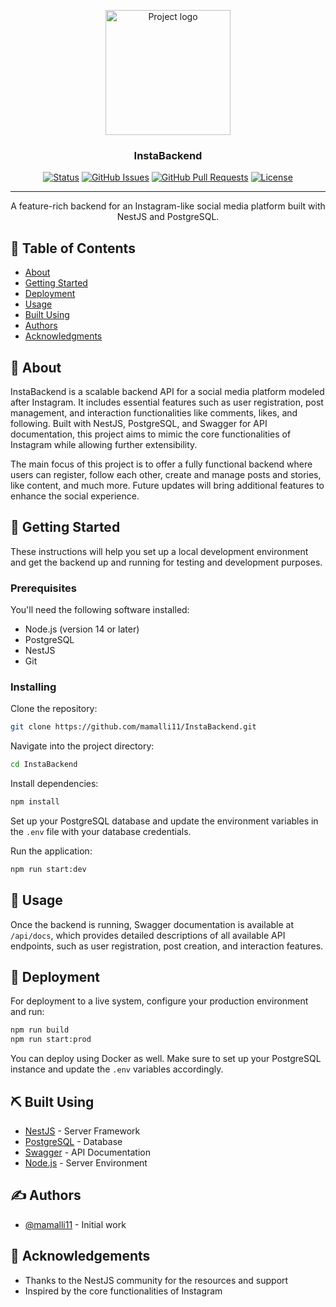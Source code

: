 <p align="center">
  <a href="https://github.com/mamalli11/InstaBackend" rel="noopener">
    <img width=200px height=200px src="https://cdn-icons-png.flaticon.com/512/8983/8983087.png" alt="Project logo"></a>
</p>

<h3 align="center">InstaBackend</h3>

<div align="center">

[![Status](https://img.shields.io/badge/status-active-success.svg)]()
[![GitHub Issues](https://img.shields.io/github/issues/mamalli11/InstaBackend.svg)](https://github.com/mamalli11/InstaBackend/issues)
[![GitHub Pull Requests](https://img.shields.io/github/issues-pr/mamalli11/InstaBackend.svg)](https://github.com/mamalli11/InstaBackend/pulls)
[![License](https://img.shields.io/badge/license-MIT-blue.svg)](/LICENSE)

</div>

---

<p align="center">A feature-rich backend for an Instagram-like social media platform built with NestJS and PostgreSQL.
    <br> 
</p>

## 📝 Table of Contents

-  [About](#about)
-  [Getting Started](#getting_started)
-  [Deployment](#deployment)
-  [Usage](#usage)
-  [Built Using](#built_using)
-  [Authors](#authors)
-  [Acknowledgments](#acknowledgement)

## 🧐 About <a name = "about"></a>

InstaBackend is a scalable backend API for a social media platform modeled after Instagram. It
includes essential features such as user registration, post management, and interaction
functionalities like comments, likes, and following. Built with NestJS, PostgreSQL, and Swagger for
API documentation, this project aims to mimic the core functionalities of Instagram while allowing
further extensibility.

The main focus of this project is to offer a fully functional backend where users can register,
follow each other, create and manage posts and stories, like content, and much more. Future updates
will bring additional features to enhance the social experience.

## 🏁 Getting Started <a name = "getting_started"></a>

These instructions will help you set up a local development environment and get the backend up and
running for testing and development purposes.

### Prerequisites

You'll need the following software installed:

-  Node.js (version 14 or later)
-  PostgreSQL
-  NestJS
-  Git

### Installing

Clone the repository:

```bash
git clone https://github.com/mamalli11/InstaBackend.git
```

Navigate into the project directory:

```bash
cd InstaBackend
```

Install dependencies:

```bash
npm install
```

Set up your PostgreSQL database and update the environment variables in the `.env` file with your
database credentials.

Run the application:

```bash
npm run start:dev
```

## 🎈 Usage <a name="usage"></a>

Once the backend is running, Swagger documentation is available at `/api/docs`, which provides
detailed descriptions of all available API endpoints, such as user registration, post creation, and
interaction features.

## 🚀 Deployment <a name = "deployment"></a>

For deployment to a live system, configure your production environment and run:

```bash
npm run build
npm run start:prod
```

You can deploy using Docker as well. Make sure to set up your PostgreSQL instance and update the
`.env` variables accordingly.

## ⛏️ Built Using <a name = "built_using"></a>

-  [NestJS](https://nestjs.com/) - Server Framework
-  [PostgreSQL](https://www.postgresql.org/) - Database
-  [Swagger](https://swagger.io/) - API Documentation
-  [Node.js](https://nodejs.org/) - Server Environment

## ✍️ Authors <a name = "authors"></a>

-  [@mamalli11](https://github.com/mamalli11) - Initial work

## 🎉 Acknowledgements <a name = "acknowledgement"></a>

-  Thanks to the NestJS community for the resources and support
-  Inspired by the core functionalities of Instagram
